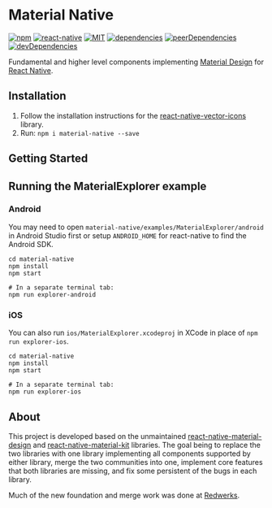# Material Native
[![npm][npm-badge]][npm]
[![react-native][rn-badge]][rn]
[![MIT][license-badge]][license]
[![dependencies][dependencies-badge]][dependencies]
[![peerDependencies][peerDependencies-badge]][peerDependencies]
[![devDependencies][devDependencies-badge]][devDependencies]

[npm-badge]: https://img.shields.io/npm/v/material-native.svg
[npm]: https://www.npmjs.com/package/material-native
[rn-badge]: https://img.shields.io/badge/react--native-%3E%3D0.40-blue.svg
[license-badge]: https://img.shields.io/npm/l/material-native.svg
[license]: https://github.com/material-native/material-native/blob/master/LICENSE
[dependencies-badge]: https://img.shields.io/david/material-native/material-native.svg
[dependencies]: https://david-dm.org/material-native/material-native
[peerDependencies-badge]: https://img.shields.io/david/peer/material-native/material-native.svg
[peerDependencies]: https://david-dm.org/material-native/material-native?type=peer
[devDependencies-badge]: https://img.shields.io/david/dev/material-native/material-native.svg
[devDependencies]: https://david-dm.org/material-native/material-native?type=dev

Fundamental and higher level components implementing [Material Design][md] for [React Native][rn].

## Installation

1. Follow the installation instructions for the [react-native-vector-icons](https://github.com/oblador/react-native-vector-icons#installation) library.
2. Run: `npm i material-native --save`

## Getting Started

## Running the MaterialExplorer example
### Android
You may need to open `material-native/examples/MaterialExplorer/android` in Android Studio first or setup `ANDROID_HOME` for react-native to find the Android SDK.

```shell
cd material-native
npm install
npm start

# In a separate terminal tab:
npm run explorer-android
```

### iOS
You can also run `ios/MaterialExplorer.xcodeproj` in XCode in place of `npm run explorer-ios`.

```shell
cd material-native
npm install
npm start

# In a separate terminal tab:
npm run explorer-ios
```

## About
This project is developed based on the unmaintained [react-native-material-design][] and [react-native-material-kit][] libraries. The goal being to replace the two libraries with one library implementing all components supported by either library, merge the two communities into one, implement core features that both libraries are missing, and fix some persistent of the bugs in each library.

Much of the new foundation and merge work was done at [Redwerks](http://redwerks.org/).

[rn]: https://facebook.github.io/react-native/
[md]: https://material.io/guidelines/
[react-native-material-design]: https://github.com/react-native-material-design/react-native-material-design/
[react-native-material-kit]: https://github.com/xinthink/react-native-material-kit
